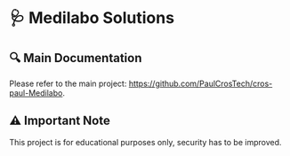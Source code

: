 # 🩺 Medilabo Solutions

## 🔍 Main Documentation
Please refer to the main project: https://github.com/PaulCrosTech/cros-paul-Medilabo.

## ⚠️ Important Note
This project is for educational purposes only, security has to be improved.